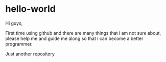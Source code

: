 # hello-world

Hi guys,

First time using github and there are many things that i am not sure about, please help me and guide me along so that i can become a better programmer. 

Just another repository
